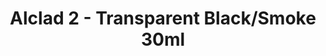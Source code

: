---
layout: product
title: "Alclad 2 - Transparent Black/Smoke 30ml"
price: "TBA" 
desc: "Metalizer boja"
img_path: "/assets/img/ALC405.webp"
brand: "N/A"
available: false
special_offer: false
new: false
soon: false
cat: "040000"
subcat: "040300"
subsubcat: "0N/A"
sifra: "ALC405"
popular: false
spec: false
---